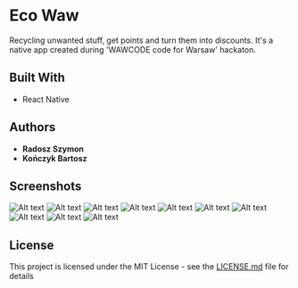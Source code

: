 # Eco Waw

Recycling unwanted stuff, get points and turn them into discounts. It's a native app created during 'WAWCODE code for Warsaw' hackaton.

## Built With

- React Native

## Authors

- **Radosz Szymon**
- **Kończyk Bartosz**

## Screenshots

![Alt text](/screens/screen1.png)
![Alt text](/screens/screen2.png)
![Alt text](/screens/screen3.png)
![Alt text](/screens/screen4.png)
![Alt text](/screens/screen5.png)
![Alt text](/screens/screen6.png)
![Alt text](/screens/screen7.png)
![Alt text](/screens/screen8.png)
![Alt text](/screens/screen9.png)
![Alt text](/screens/screen10.png)

## License

This project is licensed under the MIT License - see the [LICENSE.md](LICENSE.md) file for details

